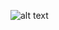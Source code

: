 ![alt text](https://play-lh.googleusercontent.com/x2iwCZoImtemsLTNZGwbp1gm_znSX0ToyhI_RdEVAErBLWBrybMnMnlziyxp-EBMFbKt=h180-rw)
